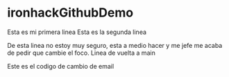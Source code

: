 # ironhackGithubDemo

Esta es mi primera linea
Esta es la segunda linea

De esta linea no estoy muy seguro, esta  a medio hacer y me jefe me acaba de pedir que cambie el foco.
Linea de vuelta a main

Este es el codigo de cambio de email
